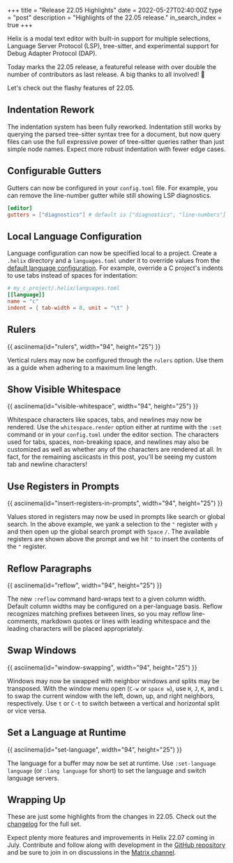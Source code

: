 +++
title = "Release 22.05 Highlights"
date = 2022-05-27T02:40:00Z
type = "post"
description = "Highlights of the 22.05 release."
in_search_index = true
+++

Helix is a modal text editor with built-in support for multiple selections,
Language Server Protocol (LSP), tree-sitter, and experimental support for Debug
Adapter Protocol (DAP).

Today marks the 22.05 release, a featureful release with over double the number
of contributors as last release. A big thanks to all involved! 🙌

Let's check out the flashy features of 22.05.

## Indentation Rework

The indentation system has been fully reworked. Indentation still works by
querying the parsed tree-sitter syntax tree for a document, but now query files
can use the full expressive power of tree-sitter queries rather than just
simple node names. Expect more robust indentation with fewer edge cases.

## Configurable Gutters

Gutters can now be configured in your `config.toml` file. For example, you can
remove the line-number gutter while still showing LSP diagnostics.

```toml
[editor]
gutters = ["diagnostics"] # default is ["diagnostics", "line-numbers"]
```

## Local Language Configuration

Language configuration can now be specified local to a project. Create a
`.helix` directory and a `languages.toml` under it to override values from the
[default language configuration]. For example, override a C project's indents
to use tabs instead of spaces for indentation:

```toml
# my_c_project/.helix/languages.toml
[[language]]
name = "c"
indent = { tab-width = 8, unit = "\t" }
```

## Rulers

{{ asciinema(id="rulers", width="94", height="25") }}

Vertical rulers may now be configured through the `rulers` option. Use them
as a guide when adhering to a maximum line length.

## Show Visible Whitespace

{{ asciinema(id="visible-whitespace", width="94", height="25") }}

Whitespace characters like spaces, tabs, and newlines may now be rendered. Use
the `whitespace.render` option either at runtime with the `:set` command or
in your `config.toml` under the editor section. The characters used for tabs,
spaces, non-breaking space, and newlines may also be customized as well as
whether any of the characters are rendered at all. In fact, for the remaining
asciicasts in this post, you'll be seeing my custom tab and newline characters!

## Use Registers in Prompts

{{ asciinema(id="insert-registers-in-prompts", width="94", height="25") }}

Values stored in registers may now be used in prompts like search or global
search. In the above example, we yank a selection to the `"` register with
`y` and then open up the global search prompt with `Space` `/`. The available
registers are shown above the prompt and we hit `"` to insert the contents of
the `"` register.

## Reflow Paragraphs

{{ asciinema(id="reflow", width="94", height="25") }}

The new `:reflow` command hard-wraps text to a given column width. Default
column widths may be configured on a per-language basis. Reflow recognizes
matching prefixes between lines, so you may reflow line-comments, markdown
quotes or lines with leading whitespace and the leading characters will be
placed appropriately.

## Swap Windows

{{ asciinema(id="window-swapping", width="94", height="25") }}

Windows may now be swapped with neighbor windows and splits may be transposed.
With the window menu open (`C-w` or `space w`), use `H`, `J`, `K`, and `L`
to swap the current window with the left, down, up, and right neighbors,
respectively. Use `t` or `C-t` to switch between a vertical and horizontal
split or vice versa.

## Set a Language at Runtime

{{ asciinema(id="set-language", width="94", height="25") }}

The language for a buffer may now be set at runtime. Use
`:set-language language` (or `:lang language` for short) to set the language
and switch language servers.

## Wrapping Up

These are just some highlights from the changes in 22.05. Check out the
[changelog] for the full set.

Expect plenty more features and improvements in Helix 22.07 coming in July.
Contribute and follow along with development in the
[GitHub repository][helix-git] and be sure to join in on discussions in the
[Matrix channel][matrix].

<script src="/asciinema-player.js"></script>
[changelog]: https://github.com/helix-editor/helix/blob/master/CHANGELOG.md#2205-2022-05-17
[default language configuration]: https://docs.helix-editor.com/guides/adding_languages.html#language-configuration
[helix-git]: https://github.com/helix-editor/helix/
[matrix]: https://matrix.to/#/#helix-community:matrix.org
